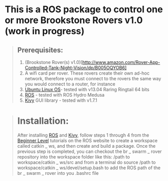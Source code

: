 # This is a ROS package to control one or more Brookstone Rovers v1.0 (work in progress)

> ## Prerequisites:
> 1. (Brookstone Rover(s) v1.0)[http://www.amazon.com/Rover-App-Controlled-Tank-Night-Vision/dp/B005OQYOB6]
> 2. A wifi card per rover. These rovers create their own ad-hoc network, therefore you must connect to the rovers the same way you would connect to a router, for instance
> 3. [Ubuntu Linux OS](http://www.ubuntu.com/download/desktop)- tested with v13.04 Raring Ringtail 64 bits
> 4. [ROS](http://wiki.ros.org/ROS/Installation) - tested with ROS Hydro Medusa
> 5. [Kivy](http://kivy.org/docs/installation/installation-linux.html) GUI library - tested with v1.7.1

> # Installation:
> After installing [ROS](http://wiki.ros.org/ROS/Installation) and [Kivy](http://kivy.org/docs/installation/installation-linux.html), follow steps 1 through 4 from the [Beginner Level](http://wiki.ros.org/ROS/Tutorials) tutorials on the ROS website to create a workspace called catkin _ ws, and then create and build a package.
> Once the previous step is completed, you can checkout the br _ swarm _ rover repository into the workspace folder like this:
>    /path to workspace/catkin _ ws/src 
and from a terminal do 
>    source /path to workspace/catkin _ ws/devel/setup.bash 
> to add the ROS path of the br _ swarm _ rover into you .bashrc file

